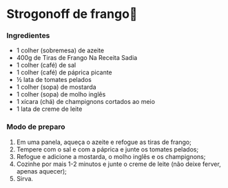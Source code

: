 #  Strogonoff de frango:chicken:

    
    

### Ingredientes

- 1 colher (sobremesa) de azeite
- 400g de Tiras de Frango Na Receita Sadia
- 1 colher (café) de sal
- 1 colher (café) de páprica picante
- ½ lata de tomates pelados
- 1 colher (sopa) de mostarda
- 1 colher (sopa) de molho inglês
- 1 xícara (chá) de champignons cortados ao meio
- 1 lata de creme de leite



### Modo de preparo 

1. Em uma panela, aqueça o azeite e refogue as tiras de frango;
2. Tempere com o sal e com a páprica e junte os tomates pelados;
3. Refogue e adicione a mostarda, o molho inglês e os champignons;
4. Cozinhe por mais 1-2 minutos e junte o creme de leite (não deixe ferver, apenas aquecer);
5. Sirva.
